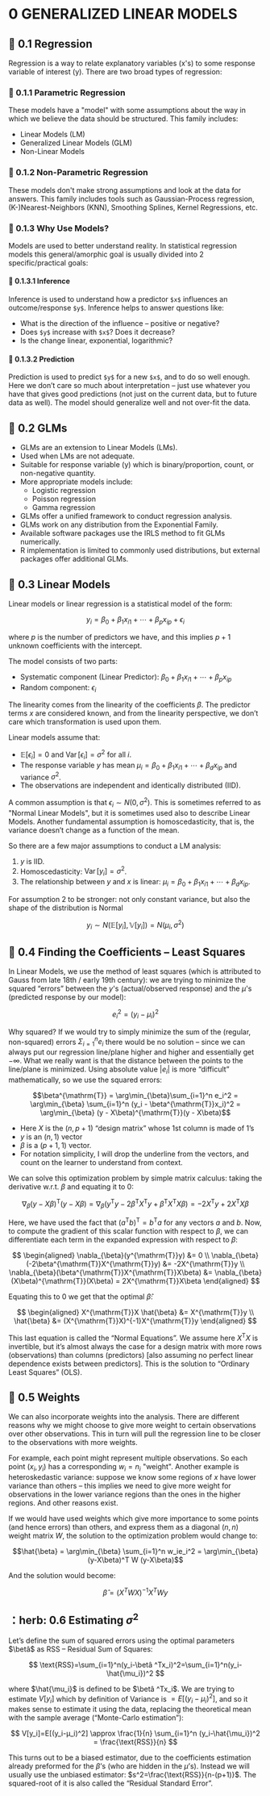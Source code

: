 # 0 GENERALIZED LINEAR MODELS

## :herb: 0.1 Regression

Regression is a way to relate explanatory variables (x's) to some response variable of interest (y). There are two broad types of regression:

### :apple: 0.1.1 Parametric Regression
These models have a "model" with some assumptions about the way in which we believe the data should be structured. This family includes:
- Linear Models (LM)
- Generalized Linear Models (GLM)
- Non-Linear Models

### :apple: 0.1.2 Non-Parametric Regression
These models don't make strong assumptions and look at the data for answers. This family includes tools such as Gaussian-Process regression, (K-)Nearest-Neighbors (KNN), Smoothing Splines, Kernel Regressions, etc. 

### :apple: 0.1.3 Why Use Models?
Models are used to better understand reality. In statistical regression models this general/amorphic goal is usually divided into 2 specific/practical goals:

#### :bread: 0.1.3.1 Inference
Inference is used to understand how a predictor `$x$` influences an outcome/response `$y$`. Inference helps to answer questions like:

- What is the direction of the influence – positive or negative?
- Does `$y$` increase with `$x$`? Does it decrease?
- Is the change linear, exponential, logarithmic?

#### :bread: 0.1.3.2 Prediction
Prediction is used to predict `$y$` for a new `$x$`, and to do so well enough. Here we don’t care so much about interpretation – just use whatever you have that gives good predictions (not just on the current data, but to future data as well). The model should generalize well and not over-fit the data.

## :herb: 0.2 GLMs

- GLMs are an extension to Linear Models (LMs).
- Used when LMs are not adequate.
- Suitable for response variable (y) which is binary/proportion, count, or non-negative quantity.
- More appropriate models include:
  - Logistic regression
  - Poisson regression
  - Gamma regression
- GLMs offer a unified framework to conduct regression analysis.
- GLMs work on any distribution from the Exponential Family.
- Available software packages use the IRLS method to fit GLMs numerically.
- R implementation is limited to commonly used distributions, but external packages offer additional GLMs.

## :herb: 0.3 Linear Models

Linear models or linear regression is a statistical model of the form:

$$y_i = \beta_0 + \beta_1 x_{i1} + \cdots + \beta_p x_{ip} + \epsilon_i$$

where $p$ is the number of predictors we have, and this implies $p+1$ unknown coefficients with the intercept.

The model consists of two parts:
- Systematic component (Linear Predictor): $\beta_0 + \beta_1 x_{i1} + \cdots + \beta_p x_{ip}$
- Random component: $\epsilon_i$

The linearity comes from the linearity of the coefficients $\beta$. The predictor terms $x$ are considered known, and from the linearity perspective, we don’t care which transformation is used upon them. 

Linear models assume that:
- $\mathbb{E}[\epsilon_i] = 0$ and $\operatorname{Var}[\epsilon_i] = \sigma^2$ for all $i$.
- The response variable $y$ has mean $\mu_i = \beta_0 + \beta_1 x_{i1} + \cdots + \beta_dx_{ip}$ and variance $\sigma^2$.
- The observations are independent and identically distributed (IID).

A common assumption is that $\epsilon_i \sim N(0, \sigma^2)$. This is sometimes referred to as "Normal Linear Models", but it is sometimes used also to describe Linear Models. Another fundamental assumption is homoscedasticity, that is, the variance doesn’t change as a function of the mean.

So there are a few major assumptions to conduct a LM analysis:
1. $y$ is IID.
2. Homoscedasticity: $\operatorname{Var}[y_i] = \sigma^2$.
3. The relationship between $y$ and $x$ is linear: $\mu_i = \beta_0 + \beta_1 x_{i1} + \cdots + \beta_dx_{ip}$.

For assumption 2 to be stronger: not only constant variance, but also the shape of the distribution is Normal

$$ y_i \sim N(\mathbb{E}[y_i],\mathbb{V}[y_i])=N(\mu_i, \sigma^2) $$

## :herb: 0.4 Finding the Coefficients – Least Squares

In Linear Models, we use the method of least squares (which is attributed to Gauss from late 18th / early 19th century): we are trying to minimize the squared “errors” between the $y$'s (actual/observed response) and the $\mu$'s (predicted response by our model):

$$e_i^2 = (y_i - \mu_i)^2$$

Why squared? If we would try to simply minimize the sum of the (regular, non-squared) errors $\Sigma_{i=1}^n e_i$ there would be no solution – since we can always put our regression line/plane higher and higher and essentially get $-\infty$. What we really want is that the distance between the points to the line/plane is minimized. Using absolute value $|e_i|$ is more “difficult” mathematically, so we use the squared errors:

$$\beta^{\mathrm{T}} = \arg\min_{\beta}\sum_{i=1}^n e_i^2 = \arg\min_{\beta} \sum_{i=1}^n (y_i - \beta^{\mathrm{T}}x_i)^2 = \arg\min_{\beta} (y - X\beta)^{\mathrm{T}}(y - X\beta)$$

- Here $X$ is the $(n,p+1)$ “design matrix” whose 1st column is made of 1’s
- $y$ is an $(n,1)$ vector
- $\beta$ is a $(p+1,1)$ vector. 
- For notation simplicity, I will drop the underline from the vectors, and count on the learner to understand from context.

We can solve this optimization problem by simple matrix calculus: taking the derivative w.r.t. $\beta$ and equating it to 0:

$$\nabla_{\beta}(y - X\beta)^{\mathrm{T}}(y - X\beta) = \nabla_{\beta}(y^{\mathrm{T}}y - 2\beta^{\mathrm{T}}X^{\mathrm{T}}y + \beta^{\mathrm{T}}X^{\mathrm{T}}X\beta) = -2X^{\mathrm{T}}y + 2X^{\mathrm{T}}X\beta$$

Here, we have used the fact that $(a^{\mathrm{T}}b)^{\mathrm{T}} = b^{\mathrm{T}}a$ for any vectors $a$ and $b$. Now, to compute the gradient of this scalar function with respect to $\beta$, we can differentiate each term in the expanded expression with respect to $\beta$:

$$
\begin{aligned}
\nabla_{\beta}(y^{\mathrm{T}}y) &= 0 \\
\nabla_{\beta}(-2\beta^{\mathrm{T}}X^{\mathrm{T}}y) &= -2X^{\mathrm{T}}y \\
\nabla_{\beta}(\beta^{\mathrm{T}}X^{\mathrm{T}}X\beta) &= \nabla_{\beta} (X\beta)^{\mathrm{T}}(X\beta) = 2X^{\mathrm{T}}X\beta
\end{aligned}
$$

Equating this to 0 we get that the optimal $\hat{\beta}$:

$$
\begin{aligned}
X^{\mathrm{T}}X \hat{\beta} &= X^{\mathrm{T}}y \\
\hat{\beta} &= (X^{\mathrm{T}}X)^{-1}X^{\mathrm{T}}y
\end{aligned}
$$

This last equation is called the “Normal Equations”. We assume here $X^{\mathrm{T}}X$ is invertible, but it’s almost always the case for a design matrix with more rows (observations) than columns (predictors) [also assuming no perfect linear dependence exists between predictors]. This is the solution to “Ordinary Least Squares” (OLS).

## :herb: 0.5 Weights

We can also incorporate weights into the analysis. There are different reasons why we might choose to give more weight to certain observations over other observations. This in turn will pull the regression line to be closer to the observations with more weights. 

For example, each point might represent multiple observations. So each point $(x_i,y_i)$ has a corresponding $w_i = n_i$ "weight". Another example is heteroskedastic variance: suppose we know some regions of $x$ have lower variance than others – this implies we need to give more weight for observations in the lower variance regions than the ones in the higher regions. And other reasons exist.

If we would have used weights which give more importance to some points (and hence errors) than others, and express them as a diagonal $(n,n)$ weight matrix $W$, the solution to the optimization problem would change to:

$$\hat{\beta} = \arg\min_{\beta} \sum_{i=1}^n w_ie_i^2 = \arg\min_{\beta} (y-X\beta)^T W (y-X\beta)$$

And the solution would become:

$$\hat{\beta} = (X^T W X)^{-1}X^T W y$$

## ：herb: 0.6 Estimating $σ^2$

Let’s define the sum of squared errors using the optimal parameters $\betâ$ 
as RSS – Residual Sum of Squares:

$$
\text{RSS}=\sum_{i=1}^n(y_i-\betâ ^Tx_i)^2=\sum_{i=1}^n(y_i-\hat{\mu_i})^2
$$

where $\hat{\mu_i}$ is defined to be $\betâ ^Tx_i$. We are trying to estimate $V[y_i]$ which by definition of Variance is $=E[(y_i-μ_i)^2]$, and so it makes sense to estimate it using the data, replacing the theoretical mean with the sample average (“Monte-Carlo estimation”):

$$
V[y_i]=E[(y_i-μ_i)^2] \approx \frac{1}{n} \sum_{i=1}^n (y_i-\hat{\mu_i})^2 = \frac{\text{RSS}}{n}
$$

This turns out to be a biased estimator, due to the coefficients estimation already preformed for the $\beta$’s (who are hidden in the $\mu$’s). Instead we will usually use the unbiased estimator: $s^2=\frac{\text{RSS}}{n-(p+1)}$. The squared-root of it is also called the “Residual Standard Error”.
